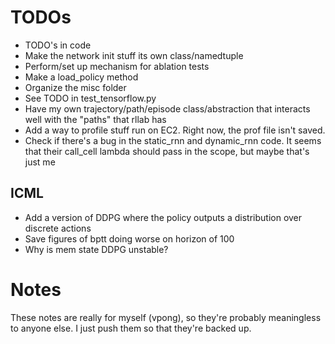 # TODOs
 - TODO's in code
 - Make the network init stuff its own class/namedtuple
 - Perform/set up mechanism for ablation tests
 - Make a load_policy method
 - Organize the misc folder
 - See TODO in test_tensorflow.py
 - Have my own trajectory/path/episode class/abstraction that interacts well
 with the "paths" that rllab has
 - Add a way to profile stuff run on EC2. Right now, the prof file isn't saved.
 - Check if there's a bug in the static_rnn and dynamic_rnn code. It 
 seems that their call_cell lambda should pass in the scope, but maybe that's
  just me

## ICML
 - Add a version of DDPG where the policy outputs a distribution over discrete actions
 - Save figures of bptt doing worse on horizon of 100
 - Why is mem state DDPG unstable?

# Notes
These notes are really for myself (vpong), so they're probably meaningless to anyone else.
I just push them so that they're backed up.
